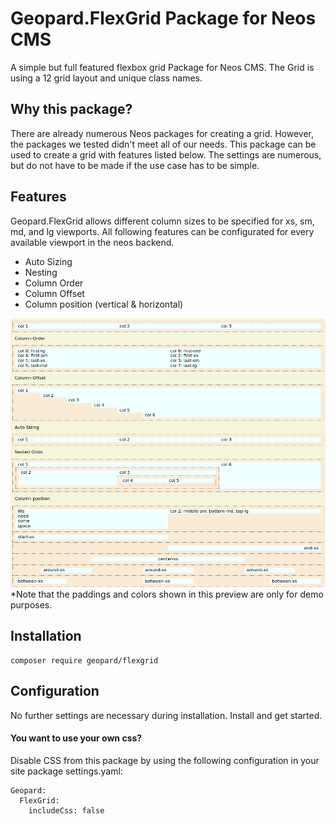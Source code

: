# Geopard.FlexGrid Package for Neos CMS #

A simple but full featured flexbox grid Package for Neos CMS. The Grid is using a 12 grid layout and unique class names.

## Why this package?
There are already numerous Neos packages for creating a grid. However, the packages we tested didn't meet all of our needs. This package can be used to create a grid with features listed below. The settings are numerous, but do not have to be made if the use case has to be simple.

## Features
Geopard.FlexGrid allows different column sizes to be specified for xs, sm, md, and lg viewports. All following features can be configurated for every available viewport in the neos backend.
- Auto Sizing
- Nesting
- Column Order
- Column Offset
- Column position (vertical & horizontal)

![Preview](.github/preview.png?raw=true "Preview")
*Note that the paddings and colors shown in this preview are only for demo purposes.

## Installation
```
composer require geopard/flexgrid
```

## Configuration

No further settings are necessary during installation. Install and get started.

#### You want to use your own css?
Disable CSS from this package by using the following configuration in your site package settings.yaml: 
```
Geopard:
  FlexGrid:
    includeCss: false
```